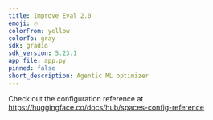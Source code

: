 ```yaml
---
title: Improve Eval 2.0
emoji: 🔥
colorFrom: yellow
colorTo: gray
sdk: gradio
sdk_version: 5.23.1
app_file: app.py
pinned: false
short_description: Agentic ML optimizer
---
```


Check out the configuration reference at https://huggingface.co/docs/hub/spaces-config-reference
